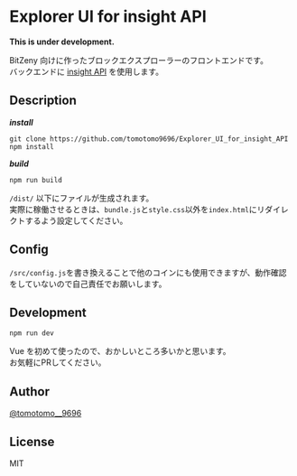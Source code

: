 # Explorer UI for insight API

__This is under development.__

BitZeny 向けに作ったブロックエクスプローラーのフロントエンドです。  
バックエンドに [insight API](https://github.com/bitpay/insight-api) を使用します。

## Description

***install***  
```
git clone https://github.com/tomotomo9696/Explorer_UI_for_insight_API
npm install
```

***build***  
```
npm run build
```

`/dist/`
以下にファイルが生成されます。  
実際に稼働させるときは、`bundle.js`と`style.css`以外を`index.html`にリダイレクトするよう設定してください。

## Config
`/src/config.js`を書き換えることで他のコインにも使用できますが、動作確認をしていないので自己責任でお願いします。

## Development
`npm run dev`

Vue を初めて使ったので、おかしいところ多いかと思います。  
お気軽にPRしてください。

## Author
[@tomotomo__9696](https://twitter.com/tomotomo__9696)

## License
MIT

